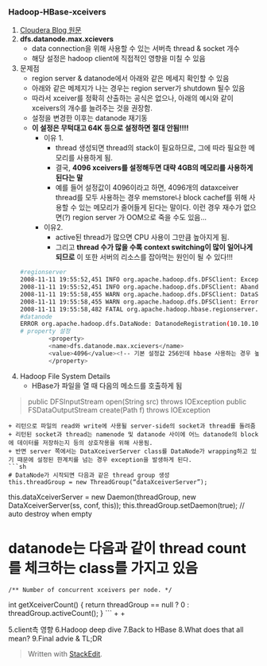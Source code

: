 
### Hadoop-HBase-xceivers
 

 1. [Cloudera Blog 원문](http://blog.cloudera.com/blog/2012/03/hbase-hadoop-xceivers/)
 2. **dfs.datanode.max.xcievers**
	- data connection을 위해 사용할 수 있는 서버측 thread & socket 개수
	- 해당 설정은 hadoop client에 직접적인 영향을 미칠 수 있음
 3. 문제점
	- region server & datanode에서 아래와 같은 메세지 확인할 수 있음
	- 아래와 같은 메제지가 나는 경우는 region server가 shutdown 될수 있음
	- 따라서 xceiver를 정확히 산출하는 공식은 없으나, 아래의 예시와 같이 xceivers의 개수를 늘려주는 것을 권장함.
	- 설정을 변경한 이후는 datanode 재기동
	- **이 설정은 무턱대고 64K 등으로 설정하면 절대 안됨!!!!**
		- 이유 1. 
			- thread 생성되면 thread의 stack이 필요하므로, 그에 따라 필요한 메모리를 사용하게 됨. 
			- 결국, **4096 xceivers를 설정해두면 대략 4GB의 메모리를 사용하게 된다는 말**
			- 예를 들어 설정값이 4096이라고 하면, 4096개의 dataxceiver thread를 모두 사용하는 경우 memstore나 block cachef를 위해 사용할 수 있는 메모리가 줄어들게 된다는 말이다. 이런 경우 재수가 없으면(?) region server 가 OOM으로 죽을 수도 있음...
		- 이유2. 
			- active된 thread가 많으면 CPU 사용이 그만큼 높아지게 됨.
			- 그리고 **thread 수가 많을 수록 context switching이 많이 일어나게 되므로** 이 또한 서버의 리소스를 잡아먹는 원인이 될 수 있다!!! 
	```sh
	#regionserver
	2008-11-11 19:55:52,451 INFO org.apache.hadoop.dfs.DFSClient: Exception in createBlockOutputStream java.io.IOException: Could not read from stream
	2008-11-11 19:55:52,451 INFO org.apache.hadoop.dfs.DFSClient: Abandoning block blk_-5467014108758633036_595771
	2008-11-11 19:55:58,455 WARN org.apache.hadoop.dfs.DFSClient: DataStreamer Exception: java.io.IOException: Unable to create new block.
	2008-11-11 19:55:58,455 WARN org.apache.hadoop.dfs.DFSClient: Error Recovery for block blk_-5467014108758633036_595771 bad datanode[0]
	2008-11-11 19:55:58,482 FATAL org.apache.hadoop.hbase.regionserver.Flusher: Replay of hlog required. Forcing server shutdown
	#datanode
	ERROR org.apache.hadoop.dfs.DataNode: DatanodeRegistration(10.10.10.53:50010,storageID=DS-1570581820-10.10.10.53-50010-1224117842339,infoPort=50075, ipcPort=50020):DataXceiver: java.io.IOException: xceiverCount 258 exceeds the limit of concurrent xcievers 256  
	# property 설정
			<property>    
			<name>dfs.datanode.max.xcievers</name>
		    <value>4096</value><!-- 기본 설정값 256인데 hbase 사용하는 경우 높이길 권장함 -->
		    </property>
	```
 4. Hadoop File System Details
    + HBase가 파일을 열 때 다음의  메소드를 호출하게 됨
> public DFSInputStream open(String src) throws IOException 
> public FSDataOutputStream create(Path f) throws IOException

	+ 리턴으로 파일의 read와 write에 사용될 server-side의 socket과 thread를 돌려줌
	+ 리턴된 socket과 thread는 namenode 및 datanode 사이에 어느 datanode의 block에 데이터를 저장하는지 등의 상호작용을 위해 사용됨.
	+ 반면 server 쪽에서는 DataXceiverServer class를 DataNode가 wrapping하고 있기 때문에 설정된 한계치를 넘는 경우 exception을 발생하게 된다.
	```sh
	# DataNode가 시작되면 다음과 같은 thread group 생성
	this.threadGroup = new ThreadGroup(“dataXceiverServer”);
  this.dataXceiverServer = new Daemon(threadGroup,
      new DataXceiverServer(ss, conf, this));
  this.threadGroup.setDaemon(true); // auto destroy when empty 
  # datanode는 다음과 같이 thread count를 체크하는 class를 가지고 있음
    /** Number of concurrent xceivers per node. */
  int getXceiverCount() {
    return threadGroup == null ? 0 : threadGroup.activeCount();
  }
	```
	+ 
	+ 

5.client측 영향
6.Hadoop deep dive
7.Back to HBase
8.What does that all mean?
9.Final advie & TL;DR



> Written with [StackEdit](https://stackedit.io/).